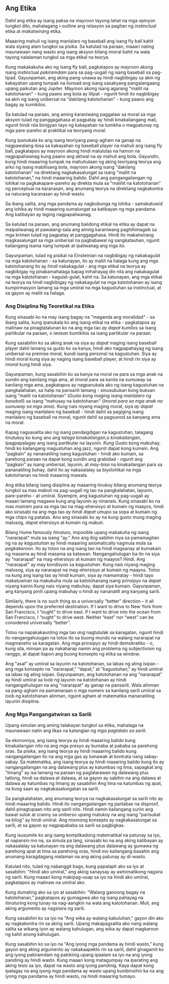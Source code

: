 ## Ang Etika

Dahil ang etika ay isang paksa na mayroon tayong lahat na mga opinyon tungkol dito, mahalagang i-outline ang relasyon sa pagitan ng *instinctual* etika at *makatwirang* etika.

Maaaring mahuli ng isang manlalaro ng baseball ang isang fly ball kahit wala siyang alam tungkol sa pisika. Sa katulad na paraan, maaari nating maunawaan nang wasto ang isang aksyon bilang imoral kahit na wala tayong nalalaman tungkol sa mga etikal na teorya.

Kung makakakuha ako ng isang fly ball, pagkatapos ay mayroon akong isang instinctual *pakiramdam* para sa pag-uugali ng isang baseball sa pag-lipad. Gayunpaman, ang aking pang-unawa ay hindi nagbibigay sa akin ng kakayahan upang tumpak na ilunsad ang isang sasakyang pangalangaang upang paikutan ang Jupiter. Mayroon akong isang agarang "maliit na katotohanan" - kung paano ang bola ay lilipat - ngunit hindi ito nagbibigay sa akin ng isang unibersal na "dakilang katotohanan" - kung paano ang bagay ay kumikilos.

Sa katulad na paraan, ang aming karaniwang paggalaw sa moral sa mga aksyon tulad ng panggagahasa at pagpatay ay hindi kinakailangang mali, ngunit hindi nila binigyan tayo ng kakayahan na lumikha o magpatunay ng mga pare-pareho at praktikal na teoryang moral.

Kung ipanukala ko ang isang teoriyang pang-agham na ganap na nagpawalang-bisa sa kakayahan ng baseball player na mahuli ang isang fly ball, pagkatapos ay mayroon akong hindi malulutas na hamon na nagpapaliwanag kung paano ang aktwal na *ay* mahuli ang bola. Gayundin, kung hindi maaaring tumpak na mahuhulaan ng aking teoriyang teorya ang arko ng isang mabilisang bola, mayroon akong isang "dakilang katotohanan" na direktang nagkakasalungat sa isang "maliit na katotohanan," na hindi maaaring balido. Dahil ang pangangailangan ng lohikal na pagkakapare-pareho ay direkta mula sa "maliliit na katotohanan" ng perceptual na karanasan, ang anumang teorya na direktang nagkakontra sa naturang karanasan ay hindi wasto.

Sa ibang salita, ang mga pandama ay nagbubunga ng lohika - samakatuwid ang lohika ay hindi maaaring sumalungat sa katibayan ng mga pandama. Ang katibayan ay laging nagpapaliwanag.

Sa katulad na paraan, ang anumang balidong etikal na etika ay dapat na maipaliwanag at pawalang-sala ang aming karaniwang paghihimagsik sa mga krimen tulad ng pagpatay at panggagahasa. Hindi ito makatwirang magkasalungat sa mga unibersal na pagbabawal ng sangkatauhan, ngunit kailangang isama nang tumpak at ipaliwanag ang mga ito.

Gayunpaman, tulad ng pisikal na Einsteinian na nagbibigay ng nakakagulat na mga katotohanan - sa katunayan, ito ay maliit na halaga kung ang mga katotohanang ito ay *hindi* nakakagulat - ang mga etikal na teorya ay nagbibigay ng pinakamahalaga kapag inihahayag din nila ang nakakagulat na mga katotohanan - kagulat-gulat, kahit na. Sa katunayan, ang mga etikal na teorya na hindi nagbibigay ng nakakagulat na mga katotohanan ay isang kumpirmasyon lamang sa mga umiiral na mga kagustuhan sa instinctual, at sa gayon ay maliit na halaga.

### Ang Disiplina Ng Teoretikal na Etika

Kung sinasabi ko na may isang bagay na "maganda ang moralidad" - sa ibang salita, kung ipanukala ko ang isang etikal na etika - pagkatapos ay malinaw na pinagtatalunan ko na ang mga tao *ay dapat* kumilos sa isang partikular na paraan, o *iwasan* kumikilos sa isang partikular na paraan.

Kung sasabihin ko sa aking anak na siya ay *dapat* maging isang baseball player dahil lamang sa gusto ko sa kanya, hindi ako nagpapahayag ng isang unibersal na premise moral, kundi isang personal na kagustuhan. Siya ay hindi moral kung siya ay naging isang baseball player, at hindi rin siya ay *imoral* kung hindi siya.

Gayunpaman, kung sasabihin ko sa kanya na moral na para sa mga anak na sundin ang kanilang mga ama, at imoral para sa kanila na sumuway sa kanilang mga ama, pagkatapos ay nagpanukala ako ng isang kagustuhan na pangkalahatan, sa halip na pansarili lamang - sinusubukan kong buksan isang "maliit na katotohanan" (*Gusto kong maging isang manlalaro ng baseball*) sa isang "mahusay na katotohanan" (*Imoral para sa mga anak na sumuway sa mga ama*). *Kung* nais niyang maging moral, siya *ay dapat* maging isang manlalaro ng baseball - hindi dahil sa pagiging isang manlalaro ng baseball na moral, ngunit dahil sa pagsunod sa kanyang ama na moral.

Kapag nagsasalita ako ng isang pandaigdigan na kagustuhan, talagang tinutukoy ko kung ano ang *talaga kinakailangan*,o *kinakailangan*, ipagpapalagay ang isang partikular na layunin. *Kung* Gusto kong mabuhay, hindi ko kailangang magustuhan ang jazz, ngunit dapat kong kumain. Ang "pagkain" ay nananatiling isang kagustuhan - hindi ako kumain, sa parehong paraan na dapat kong sundin ang grabidad - ngunit ang "pagkain" ay isang unibersal, layunin, at *may-bisa* na kinakailangan para sa pananatiling buhay, dahil ito ay nakasalalay sa biyolohikal na mga katotohanan na hindi maaaring mawala.

Ang etika bilang isang disiplina ay maaaring tinukoy bilang anumang teorya tungkol sa mas mabuti na pag-uugali ng tao na pangkalahatan, layunin, pare-pareho - at umiiral. Siyempre, ang kagustuhan ng pag-uugali ay maaari lamang magawa kung ang layunin ay ninanais. Kung sinasabi ko na mas *mainam* para sa mga tao na mag-ehersisyo at kumain ng maayos, hindi ako sinasabi na ang mga tao *ay hindi dapat* umupo sa sopa at kumain ng mga chips ng patatas. Ano ang sinasabi ko ay na *kung* gusto mong maging malusog, *dapat* ehersisyo at kumain ng mabuti.

Bilang Hume famously itinuturo, imposible upang makakuha ng isang "nararapat" mula sa isang "ay." Ano ang ibig sabihin niya sa pamamagitan ng na ay *kagustuhan* ay hindi maaaring axiomatically nagmula mula sa *pagkakaroon*. Ito ay totoo na ang isang tao na hindi magsanay at kumakain ng masama ay hindi masama sa katawan. Nangangahulugan ba ito na siya ay "nararapat" na mag-ehersisyo at kumain ng maayos? Hindi. Ang "nararapat" ay may kondisyon sa *kagustuhan*. Kung nais niyang maging malusog, siya ay nararapat na mag-ehersisyo at kumain ng maayos. Totoo na kung ang isang tao ay hindi kumain, siya ay mamamatay - hindi tayo makatuwiran na makukuha mula sa katotohanang isang prinsipyo na *dapat* niyang kainin.Kung nais niyang mabuhay, dapat siya kumain. Gayunpaman, ang kanyang pinili upang mabuhay o hindi ay nananatili ang kanyang sarili.

Similarly, there is no such thing as a universally “better” direction – it all depends upon the preferred destination. If I want to drive to New York from San Francisco, I “ought” to drive east. If I want to drive into the ocean from San Francisco, I “ought” to drive west. Neither “east” nor “west” can be considered universally “better”.

Totoo na napakakaunting mga tao *ang* nagtutulak sa karagatan, ngunit hindi ito nangangahulugan na totoo ito sa buong mundo na walang nararapat na magmaneho sa karagatan. Ang mga prinsipyo ay hindi demokratiko - o, kung sila, minsan pa ay nakaharap namin ang problema ng subjectivism ng ranggo, at dapat itapon ang buong konsepto ng etika sa window.

Ang "asal" ay umiiral sa layunin na katotohanan, sa labas ng ating isipan - ang mga konsepto na "nararapat," "dapat," at "kagustuhan," ay hindi umiiral sa labas ng ating isipan. Gayunpaman, ang katotohanan na ang "nararapat" ay hindi umiiral sa loob ng layunin na katotohanan ay hindi nangangahulugan na ang "nararapat" ay ganap na pansarili. Wala alinman sa pang-agham na pamamaraan o mga numero sa kanilang sarili umiiral sa loob ng katotohanan alinman, ngunit agham at matematika mananatiling layunin disiplina.

### Ang Mga Pangangatwiran sa Sarili

Upang simulan ang aming talakayan tungkol sa etika, mahalaga na maunawaan natin ang likas na katangian ng *mga pagtatalo sa sarili*.

Sa ekonomiya, ang isang teorya ay hindi maaaring balido kung kinakailangan nito na ang mga presyo ay bumaba at pababa sa parehong oras. Sa pisika, ang isang teorya ay hindi maaaring balido kung nangangailangan ito na ang mga gas ay lumawak at kontrata nang sabay-sabay. Sa matematika, ang isang teorya ay hindi maaaring balido kung ito ay nangangailangan na ang dalawang plus ay katumbas ng lima, sapagkat ang "limang" ay isa lamang na paraan ng paglalarawan ng dalawang plus tatlong, hindi sa dalawa at dalawa, at sa gayon ay sabihin na ang dalawa at dalawa ay katumbas ng limang ay sasabihin Ang lima na katumbas ng apat, na kung saan ay nagkakasalungatan sa sarili.

Sa pangkalahatan, ang anumang teorya na nagkakasalungat sa sarili nito ay hindi maaaring balido. Hindi ito nangangailangan ng panlabas na disproof, dahil pinagtupaan nito ang sarili nito. Hindi namin kailangang suriin ang bawat sulok at cranny sa uniberso upang matukoy na ang isang "parisukat na bilog" ay hindi umiiral. Ang mismong konsepto ay nagkakasalungat sa sarili, at sa gayon ay nagpapababa sa sarili sa pagbigkas.

Kung isusumite ko ang isang komplikadong matematikal na patunay sa iyo, at napansin mo na, sa simula pa lang, sinasabi ko na ang aking katibayan ay nakasalalay sa katunayan na ang dalawang plus dalawang ay gumawa ng parehong apat at lima sa parehong oras, hindi mo kailangang basahin ang anumang karagdagang malaman na ang aking patunay ay di-wasto.

Katulad nito, tulad ng nabanggit bago, kung papalapit ako sa iyo at sasabihin: "Hindi ako umiiral," ang aking sanaysay ay awtomatikong nagsira ng sarili. Kung maaari kong makipag-usap sa iyo na hindi ako umiiral, pagkatapos ay malinaw na umiiral ako.

Kung dumating ako sa iyo at sasabihin: "Walang ganoong bagay na katotohanan," pagkatapos ay gumagawa ako ng isang pahayag na itinuturing kong tunay na nag-aangkin na wala ang katotohanan. Muli, ang aking argumento ay nagsisira ng sarili.

Kung sasabihin ko sa iyo na "Ang wika ay walang kabuluhan," gayon din ako ay nagkakontra rin sa aking sarili. Upang makapagsalita ako nang walang salita sa wikang iyon ay walang kahulugan, ang wika ay dapat magkaroon ng kahit anong kahulugan.

Kung sasabihin ko sa iyo na "Ang iyong mga pandama ay hindi wasto," kung gayon ang aking argumento ay nakakaapekto rin sa sarili, dahil ginagamit ko ang iyong pakiramdam ng pakikinig upang ipaalam sa iyo na ang iyong pandinig ay hindi wasto. Kung maaari kong matagumpay na iparating ang aking tesis sa iyo, dapat na wasto ang iyong pandinig. Kaya dapat kong ipalagay na ang iyong mga pandama ay wasto upang kumbinsihin ka na ang iyong mga pandama ay hindi wasto, na hindi maaaring tumayo.
